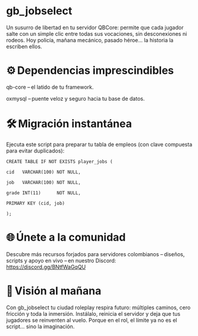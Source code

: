 # gb_jobselect
Un susurro de libertad en tu servidor QBCore: permite que cada jugador salte con un simple clic entre todas sus vocaciones, sin desconexiones ni rodeos. Hoy policía, mañana mecánico, pasado héroe… la historia la escriben ellos.

# ⚙️ Dependencias imprescindibles
qb-core – el latido de tu framework.

oxmysql – puente veloz y seguro hacia tu base de datos.

# 🛠️ Migración instantánea
Ejecuta este script para preparar tu tabla de empleos (con clave compuesta para evitar duplicados):

    CREATE TABLE IF NOT EXISTS player_jobs (

    cid   VARCHAR(100) NOT NULL,
    
    job   VARCHAR(100) NOT NULL,
    
    grade INT(11)      NOT NULL,
    
    PRIMARY KEY (cid, job)
    
    );

# 🌐 Únete a la comunidad
Descubre más recursos forjados para servidores colombianos – diseños, scripts y apoyo en vivo – en nuestro Discord:
https://discord.gg/BNtfWaGqQU

# 🚀 Visión al mañana
Con gb_jobselect tu ciudad roleplay respira futuro: múltiples caminos, cero fricción y toda la inmersión. Instálalo, reinicia el servidor y deja que tus jugadores se reinventen al vuelo. Porque en el rol, el límite ya no es el script… sino la imaginación.

